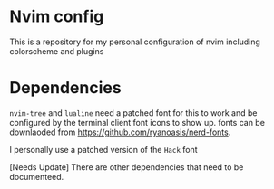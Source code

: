 # Nvim config

This is a repository for my personal configuration of nvim including 
colorscheme and plugins

# Dependencies

`nvim-tree` and `lualine` need a patched font for this to work and be configured 
by the terminal client font icons to show up. fonts can be downlaoded from 
https://github.com/ryanoasis/nerd-fonts. 

I personally use a patched version of the `Hack` font 

[Needs Update] There are other dependencies that need to be documenteed.
